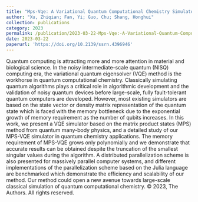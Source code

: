 ```yaml
---
title: "Mps-Vqe: A Variational Quantum Computational Chemistry Simulator with Matrix Product States"
author: "Xu, Zhiqian; Fan, Yi; Guo, Chu; Shang, Honghui"
collection: publications
category: 2023
permalink: /publication/2023-03-22-Mps-Vqe:-A-Variational-Quantum-Computational-Chemistry-Simulator-with-Matrix-Product-States
date: 2023-03-22
paperurl: 'https://doi.org/10.2139/ssrn.4396946'
---
```


Quantum computing is attracting more and more attention in material and biological science. In the noisy intermediate-scale quantum (NISQ) computing era, the variational quantum eigensolver (VQE) method is the workhorse in quantum computational chemistry. Classically simulating quantum algorithms plays a critical role in algorithmic development and the validation of noisy quantum devices before large-scale, fully fault-tolerant quantum computers are developed. However, most existing simulators are based on the state vector or density matrix representation of the quantum state which is faced with the memory bottleneck due to the exponential growth of memory requirement as the number of qubits increases. In this work, we present a VQE simulator based on the matrix product states (MPS) method from quantum many-body physics, and a detailed study of our MPS-VQE simulator in quantum chemistry applications. The memory requirement of MPS-VQE grows only polynomially and we demonstrate that accurate results can be obtained despite the truncation of the smallest singular values during the algorithm. A distributed parallelization scheme is also presented for massively parallel computer systems, and different implementations of the parallelization scheme based on the Julia language are benchmarked which demonstrate the efficiency and scalability of our method. Our method could open a new avenue towards large-scale classical simulation of quantum computational chemistry. © 2023, The Authors. All rights reserved.
